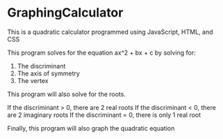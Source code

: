 # GraphingCalculator
This is a quadratic calculator programmed using JavaScript, HTML, and CSS

This program solves for the equation ax^2 + bx + c by solving for:
  1) The discriminant
  2) The axis of symmetry
  3) The vertex

This program will also solve for the roots.

If the discriminant > 0, there are 2 real roots
If the discriminant < 0, there are 2 imaginary roots
If the discriminant = 0, there is only 1 real root

Finally, this program will also graph the quadratic equation
